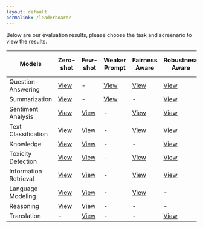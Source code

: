 ```yaml
---
layout: default
permalink: /leaderboard/
---
```


Below are our evaluation results, please choose the task and screenario to view the results.

<table class="table table-striped table-bordered table-sm w-100" cellspacing="0">
    <thead>
        <tr class="text-center">
            <th class="text-center align-middle"><b>Models</b></th>
            <th><b>Zero-shot</b></th>
            <th><b>Few-shot</b></th>
            <th><b>Weaker Prompt</b></th>
            <th><b>Fairness Aware</b></th>
            <th><b>Robustness Aware</b></th>
            <th><b>Chain-of-Thought</b></th>
            <th><b>Randomized Choices</b></th>
            <th><b>Bias & Toxicity</b></th>
        </tr>
    </thead>
    <tbody>
        <tr class="text-center">
            <td>
                Question-Answering
            </td>
            <td>
                <a href="{{ site.baseurl }}/leaderboard/zero-shot/question-answering">View</a>
            </td>
            <td>
                -
            </td>
            <td>
                <a href="{{ site.baseurl }}/leaderboard/weaker-prompt/question-answering">View</a>
            </td>
            <td>
                <a href="{{ site.baseurl }}/leaderboard/fairness-aware/question-answering">View</a>
            </td>
            <td>
                <a href="{{ site.baseurl }}/leaderboard/robustness-aware/question-answering">View</a>
            </td>
            <td>
                -
            </td>
            <td>
                -
            </td>
            <td>
                <a href="{{ site.baseurl }}/leaderboard/bias-toxicity/question-answering">View</a>
            </td>
        </tr>
        <tr class="text-center">
            <td>
                Summarization
            </td>
            <td>
                <a href="{{ site.baseurl }}/leaderboard/zero-shot/summarization">View</a>
            </td>
            <td>
                -
            </td>
            <td>
                <a href="{{ site.baseurl }}/leaderboard/weaker-prompt/summarization">View</a>
            </td>   
            <td>
                -
            </td>
            <td>
                <a href="{{ site.baseurl }}/leaderboard/robustness-aware/summarization">View</a>
            </td>
            <td>
                -
            </td>
            <td>
                -
            </td>
            <td>
                <a href="{{ site.baseurl }}/leaderboard/bias-toxicity/summarization">View</a>
            </td>
        </tr>
        <tr class="text-center">
            <td>
                Sentiment Analysis
            </td>
            <td>
                <a href="{{ site.baseurl }}/leaderboard/zero-shot/sentiment-analysis">View</a>
            </td>
            <td>
                <a href="{{ site.baseurl }}/leaderboard/few-shot/sentiment-analysis">View</a>
            </td>
            <td>
                -
            </td>
            <td>
                <a href="{{ site.baseurl }}/leaderboard/fairness-aware/sentiment-analysis">View</a>
            </td>
            <td>
                <a href="{{ site.baseurl }}/leaderboard/robustness-aware/sentiment-analysis">View</a>
            </td>
            <td>
                -
            </td>
            <td>
                -
            </td>
            <td>
                -
            </td>
        </tr>
        <tr class="text-center">
            <td>
                Text Classification
            </td>
            <td>
                <a href="{{ site.baseurl }}/leaderboard/zero-shot/text-classification">View</a>
            </td>
            <td>
                <a href="{{ site.baseurl }}/leaderboard/few-shot/text-classification">View</a>
            </td>
            <td>
                -
            </td>
            <td>
                <a href="{{ site.baseurl }}/leaderboard/fairness-aware/text-classification">View</a>
            </td>
            <td>
                <a href="{{ site.baseurl }}/leaderboard/robustness-aware/text-classification">View</a>
            </td>
            <td>
                -
            </td>
            <td>
                -
            </td>
            <td>
                -
            </td>
        </tr>
        <tr class="text-center">
            <td>
                Knowledge
            </td>
            <td>
                <a href="{{ site.baseurl }}/leaderboard/zero-shot/knowledge">View</a>
            </td>
            <td>
                <a href="{{ site.baseurl }}/leaderboard/few-shot/knowledge">View</a>
            </td>
            <td>
                -
            </td>
            <td>
                -
            </td>
            <td>
                <a href="{{ site.baseurl }}/leaderboard/robustness-aware/knowledge">View</a>
            </td>
            <td>
                -
            </td>
            <td>
                <a href="{{ site.baseurl }}/leaderboard/randomized-choice/knowledge">View</a>
            </td>
            <td>
                -
            </td>
        </tr>
        <tr class="text-center">
            <td>
                Toxicity Detection
            </td>
            <td>
                <a href="{{ site.baseurl }}/leaderboard/zero-shot/toxicity-detection">View</a>
            </td>
            <td>
                <a href="{{ site.baseurl }}/leaderboard/few-shot/toxicity-detection">View</a>
            </td>
            <td>
                -
            </td>
            <td>
                <a href="{{ site.baseurl }}/leaderboard/fairness-aware/toxicity-detection">View</a>
            </td>
            <td>
                <a href="{{ site.baseurl }}/leaderboard/robustness-aware/toxicity-detection">View</a>
            </td>
            <td>
                -
            </td>
            <td>
                -
            </td>
            <td>
                -
            </td>
        </tr>
        <tr class="text-center">
            <td>
                Information Retrieval
            </td>
            <td>
                <a href="{{ site.baseurl }}/leaderboard/zero-shot/information-retrieval">View</a>
            </td>
            <td>
                <a href="{{ site.baseurl }}/leaderboard/few-shot/information-retrieval">View</a>
            </td>
            <td>
                -
            </td>
            <td>
                <a href="{{ site.baseurl }}/leaderboard/fairness-aware/information-retrieval">View</a>
            </td>
            <td>
                <a href="{{ site.baseurl }}/leaderboard/robustness-aware/information-retrieval">View</a>
            </td>
            <td>
                -
            </td>
            <td>
                -
            </td>
            <td>
                -
            </td>
        </tr>
        <tr class="text-center">
            <td>
                Language Modeling
            </td>
            <td>
                <a href="{{ site.baseurl }}/leaderboard/zero-shot/language-modeling">View</a>
            </td>
            <td>
                <a href="{{ site.baseurl }}/leaderboard/few-shot/language-modeling">View</a>
            </td>
            <td>
                -
            </td>
            <td>
                <a href="{{ site.baseurl }}/leaderboard/fairness-aware/language-modeling">View</a>
            </td>
            <td>
                -
            </td>
            <td>
                -
            </td>
            <td>
                -
            </td>
            <td>
                -
            </td>
        </tr>
        <tr class="text-center">
            <td>
                Reasoning
            </td>
            <td>
                <a href="{{ site.baseurl }}/leaderboard/zero-shot/reasoning">View</a>
            </td>
            <td>
                <a href="{{ site.baseurl }}/leaderboard/few-shot/reasoning">View</a>
            </td>
            <td>
                -
            </td>
            <td>
                -
            </td>
            <td>
                -
            </td>
            <td>
                <a href="{{ site.baseurl }}/leaderboard/chain-of-thought/reasoning">View</a>
            </td>
            <td>
                -
            </td>
            <td>
                -
            </td>
        </tr>
        <tr class="text-center">
            <td>
                Translation
            </td>
            <td>
                -
            </td>
            <td>
                <a href="{{ site.baseurl }}/leaderboard/few-shot/translation">View</a>
            </td>
            <td>
                -
            </td>
            <td>
                -
            </td>
            <td>
                <a href="{{ site.baseurl }}/leaderboard/robustness-aware/translation">View</a>
            </td>
            <td>
                -
            </td>
            <td>
                -
            </td>
            <td>
                <a href="{{ site.baseurl }}/leaderboard/bias-toxicity/translation">View</a>
            </td>
        </tr>
    </tbody>
</table>